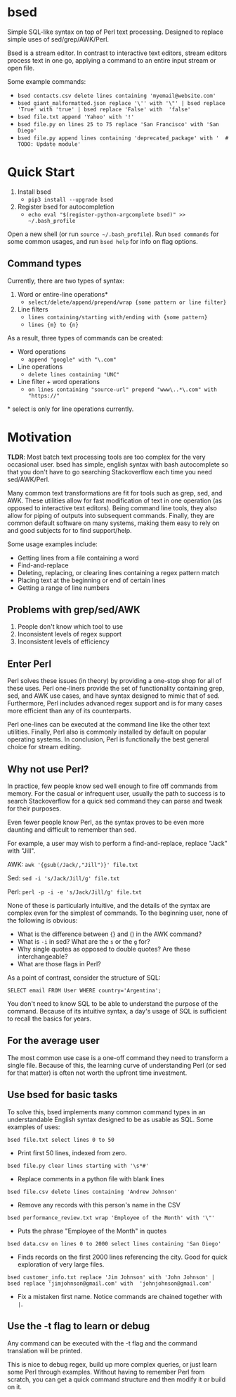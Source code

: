 # bsed
Simple SQL-like syntax on top of Perl text processing. Designed to replace simple uses of sed/grep/AWK/Perl.


Bsed is a stream editor. In contrast to interactive text editors, stream editors process text in one go,
applying a command to an entire input stream or open file. 

Some example commands:

- `bsed contacts.csv delete lines containing 'myemail@website.com'`
- `bsed giant_malformatted.json replace '\'' with '\"' | bsed replace 'True' with 'true' | bsed replace 'False' with 
'false'` 
- `bsed file.txt append 'Yahoo' with '!'`
- `bsed file.py on lines 25 to 75 replace 'San Francisco' with 'San Diego'`
- `bsed file.py append lines containing 'deprecated_package' with '  # TODO: Update module'`

# Quick Start

1. Install bsed
    - `pip3 install --upgrade bsed`
2. Register bsed for autocompletion
    - `echo eval "$(register-python-argcomplete bsed)" >> ~/.bash_profile`

Open a new shell (or run `source ~/.bash_profile`). 
Run `bsed commands` for some common usages, and run `bsed help` for 
info on flag options.

## Command types

Currently, there are two types of syntax:
1. Word or entire-line operations*
    - `select/delete/append/prepend/wrap {some pattern or line filter}`
2. Line filters
    - `lines containing/starting with/ending with {some pattern}`
    - `lines {m} to {n}`
    
As a result, three types of commands can be created:
- Word operations
    - `append "google" with "\.com"`
- Line operations
    - `delete lines containing "UNC"`
- Line filter + word operations
    - `on lines containing "source-url" prepend "www\..*\.com" with "https://"`

\* select is only for line operations currently.


# Motivation

**TLDR**: Most batch text processing tools are too complex for the very occasional user. bsed has simple, english 
syntax with bash autocomplete so that you don't have to go searching Stackoverflow each time you need sed/AWK/Perl.

Many common text transformations are fit for tools such as grep, sed, and AWK. These utilities allow for fast 
modification of text in one operation (as opposed to interactive text editors). Being command line tools, they also 
allow for piping of outputs into subsequent commands. Finally, they are common default software on many systems, 
making them easy to rely on and good subjects for to find support/help.
 
 Some usage examples include:
  - Getting lines from a file containing a word
  - Find-and-replace
  - Deleting, replacing, or clearing lines containing a regex pattern match
  - Placing text at the beginning or end of certain lines
  - Getting a range of line numbers

## Problems with grep/sed/AWK

1. People don't know which tool to use
2. Inconsistent levels of regex support
3. Inconsistent levels of efficiency

## Enter Perl

Perl solves these issues (in theory) by providing a one-stop shop for all of these uses. 
Perl one-liners provide the set of functionality containing grep, sed, and AWK use cases, and have syntax designed to
 mimic that of sed. Furthermore, Perl includes advanced regex support and is for many cases more efficient than any of 
 its counterparts. 

Perl one-lines can be executed at the command line like the other text utilities. Finally, Perl also is commonly 
installed by default on popular operating systems. In conclusion, Perl is functionally the best general choice for 
stream editing.

## Why not use Perl?

In practice, few people know sed well enough to fire off commands from memory. For the casual or infrequent user, 
usually the path to success is to search Stackoverflow for a quick sed command they can parse and tweak for their 
purposes. 

Even fewer people know Perl, as the syntax proves to be even more daunting and difficult to remember than sed. 

For example, a user may wish to perform a find-and-replace, replace "Jack" with "Jill".

AWK: `awk '{gsub(/Jack/,"Jill")}' file.txt`

Sed: `sed -i 's/Jack/Jill/g' file.txt`

Perl: `perl -p -i -e 's/Jack/Jill/g' file.txt` 

None of these is particularly intuitive, and the details of the syntax are complex even for the simplest of commands. To the beginning user, none of the following is obvious:

- What is the difference between {} and () in the AWK command?
- What is `-i` in sed? What are the `s` or the `g` for? 
- Why single quotes as opposed to double quotes? Are these interchangeable?
- What are those flags in Perl?

As a point of contrast, consider the structure of SQL:

`SELECT email FROM User WHERE country='Argentina';`

You don't need to know SQL to be able to understand the purpose of the command. Because of its intuitive syntax, a day's usage of SQL is sufficient to recall the basics for years.

## For the average user

The most common use case is a one-off command they need to transform a single file. Because of this, the learning 
curve of understanding Perl (or sed for that matter) is often not worth the upfront time investment.

## Use bsed for basic tasks

To solve this, bsed implements many common command types in an understandable English syntax designed to be as usable
 as SQL. Some examples of uses:
 
 `bsed file.txt select lines 0 to 50`
 
 - Print first 50 lines, indexed from zero.
 
 `bsed file.py clear lines starting with '\s*#'`
 
 - Replace comments in a python file with blank lines
 
 `bsed file.csv delete lines containing 'Andrew Johnson'` 
 
 - Remove any records with this person's name in the CSV
 
 `bsed performance_review.txt wrap 'Employee of the Month' with '\"'`
 
 - Puts the phrase "Employee of the Month" in quotes
 
 `bsed data.csv on lines 0 to 2000 select lines containing 'San Diego'`
 
 - Finds records on the first 2000 lines referencing the city. Good for quick exploration of very large files.
 
 `bsed customer_info.txt replace 'Jim Johnson' with 'John Johnson' | bsed replace 'jimjohnson@gmail.com' with 
 'johnjohnson@gmail.com'`
 
 - Fix a mistaken first name. Notice commands are chained together with `|`.
 
 ## Use the -t flag to learn or debug
 
 Any command can be executed with the -t flag and the command translation will be printed. 
 
 This is nice to debug 
 regex, build up  more complex queries, or just learn some Perl through examples. Without having to remember Perl from 
 scratch, you can get a quick command structure and then modify it or build on it. 
 
